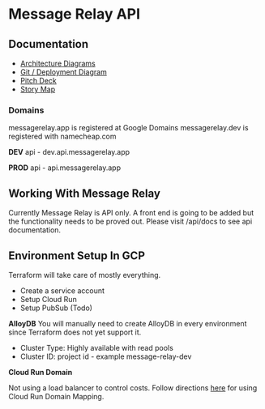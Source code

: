 # Message Relay API

## Documentation

* [Architecture Diagrams](https://lucid.app/lucidchart/d27e8a59-e2cc-47b0-80d5-ce7638eacf31/edit?viewport_loc=-312%2C435%2C2400%2C1387%2C0_0&invitationId=inv_442d5b31-e705-4e0f-9b46-00d2df0e0be4#)
* [Git / Deployment Diagram](https://lucid.app/lucidchart/f8793f74-64ea-44fe-a96e-41989c67e717/edit?viewport_loc=-408%2C-549%2C2353%2C1404%2C0_0&invitationId=inv_90676c3b-ea30-4b14-8d09-73a8d9bc213f#)
* [Pitch Deck](https://docs.google.com/presentation/d/1moZSFDGXERvTUJpyV2R3T618nU30pGX5IDxegnFuwlM/edit?usp=sharing)
* [Story Map](https://miro.com/app/board/uXjVOl6qWoQ=/?share_link_id=165297221477)

### Domains

messagerelay.app is registered at Google Domains
messagerelay.dev is registered with namecheap.com

**DEV**
api - dev.api.messagerelay.app

**PROD**
api - api.messagerelay.app

## Working With Message Relay

Currently Message Relay is API only. A front end is going to be added but the functionality needs
to be proved out. Please visit /api/docs to see api documentation.


## Environment Setup In GCP

Terraform will take care of mostly everything.
- Create a service account
- Setup Cloud Run
- Setup PubSub (Todo)

**AlloyDB**
You will manually need to create AlloyDB in every environment since Terraform does not yet support it.

- Cluster Type: Highly available with read pools
- Cluster ID: project id - example message-relay-dev

**Cloud Run Domain**

Not using a load balancer to control costs. Follow directions [here](https://cloud.google.com/run/docs/mapping-custom-domains)
for using Cloud Run Domain Mapping.
